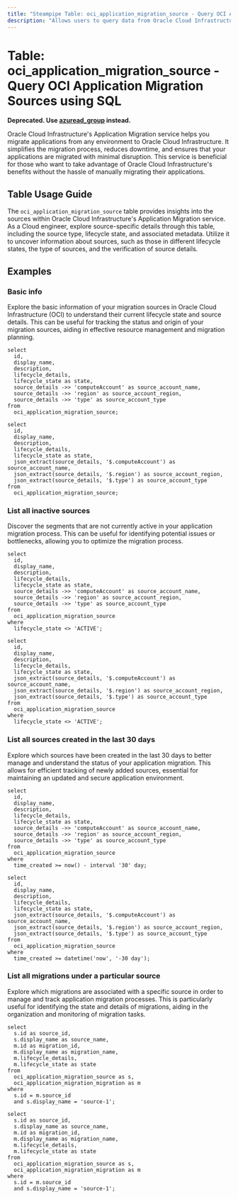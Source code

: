 ```yaml
---
title: "Steampipe Table: oci_application_migration_source - Query OCI Application Migration Sources using SQL"
description: "Allows users to query data from Oracle Cloud Infrastructure's Application Migration Sources."
---
```


# Table: oci_application_migration_source - Query OCI Application Migration Sources using SQL

**Deprecated. Use [azuread_group](https://hub.steampipe.io/plugins/turbot/azuread/tables/azuread_group) instead.**

Oracle Cloud Infrastructure's Application Migration service helps you migrate applications from any environment to Oracle Cloud Infrastructure. It simplifies the migration process, reduces downtime, and ensures that your applications are migrated with minimal disruption. This service is beneficial for those who want to take advantage of Oracle Cloud Infrastructure's benefits without the hassle of manually migrating their applications.

## Table Usage Guide

The `oci_application_migration_source` table provides insights into the sources within Oracle Cloud Infrastructure's Application Migration service. As a Cloud engineer, explore source-specific details through this table, including the source type, lifecycle state, and associated metadata. Utilize it to uncover information about sources, such as those in different lifecycle states, the type of sources, and the verification of source details.

## Examples

### Basic info
Explore the basic information of your migration sources in Oracle Cloud Infrastructure (OCI) to understand their current lifecycle state and source details. This can be useful for tracking the status and origin of your migration sources, aiding in effective resource management and migration planning.

```sql+postgres
select
  id,
  display_name,
  description,
  lifecycle_details,
  lifecycle_state as state,
  source_details ->> 'computeAccount' as source_account_name,
  source_details ->> 'region' as source_account_region,
  source_details ->> 'type' as source_account_type
from
  oci_application_migration_source;
```

```sql+sqlite
select
  id,
  display_name,
  description,
  lifecycle_details,
  lifecycle_state as state,
  json_extract(source_details, '$.computeAccount') as source_account_name,
  json_extract(source_details, '$.region') as source_account_region,
  json_extract(source_details, '$.type') as source_account_type
from
  oci_application_migration_source;
```

### List all inactive sources
Discover the segments that are not currently active in your application migration process. This can be useful for identifying potential issues or bottlenecks, allowing you to optimize the migration process.

```sql+postgres
select
  id,
  display_name,
  description,
  lifecycle_details,
  lifecycle_state as state,
  source_details ->> 'computeAccount' as source_account_name,
  source_details ->> 'region' as source_account_region,
  source_details ->> 'type' as source_account_type
from
  oci_application_migration_source
where
  lifecycle_state <> 'ACTIVE';
```

```sql+sqlite
select
  id,
  display_name,
  description,
  lifecycle_details,
  lifecycle_state as state,
  json_extract(source_details, '$.computeAccount') as source_account_name,
  json_extract(source_details, '$.region') as source_account_region,
  json_extract(source_details, '$.type') as source_account_type
from
  oci_application_migration_source
where
  lifecycle_state <> 'ACTIVE';
```

### List all sources created in the last 30 days
Explore which sources have been created in the last 30 days to better manage and understand the status of your application migration. This allows for efficient tracking of newly added sources, essential for maintaining an updated and secure application environment.

```sql+postgres
select
  id,
  display_name,
  description,
  lifecycle_details,
  lifecycle_state as state,
  source_details ->> 'computeAccount' as source_account_name,
  source_details ->> 'region' as source_account_region,
  source_details ->> 'type' as source_account_type
from
  oci_application_migration_source
where
  time_created >= now() - interval '30' day;
```

```sql+sqlite
select
  id,
  display_name,
  description,
  lifecycle_details,
  lifecycle_state as state,
  json_extract(source_details, '$.computeAccount') as source_account_name,
  json_extract(source_details, '$.region') as source_account_region,
  json_extract(source_details, '$.type') as source_account_type
from
  oci_application_migration_source
where
  time_created >= datetime('now', '-30 day');
```

### List all migrations under a particular source
Explore which migrations are associated with a specific source in order to manage and track application migration processes. This is particularly useful for identifying the state and details of migrations, aiding in the organization and monitoring of migration tasks.

```sql+postgres
select
  s.id as source_id,
  s.display_name as source_name,
  m.id as migration_id,
  m.display_name as migration_name,
  m.lifecycle_details,
  m.lifecycle_state as state
from
  oci_application_migration_source as s,
  oci_application_migration_migration as m
where
  s.id = m.source_id
  and s.display_name = 'source-1';
```

```sql+sqlite
select
  s.id as source_id,
  s.display_name as source_name,
  m.id as migration_id,
  m.display_name as migration_name,
  m.lifecycle_details,
  m.lifecycle_state as state
from
  oci_application_migration_source as s,
  oci_application_migration_migration as m
where
  s.id = m.source_id
  and s.display_name = 'source-1';
```